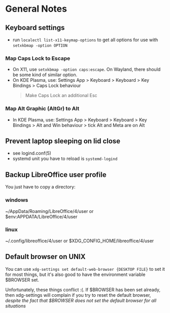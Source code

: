 # General Notes

## Keyboard settings
- run `localectl list-x11-keymap-options` to get all options for use with 
  `setxkbmap -option OPTION`
### Map Caps Lock to Escape
- On X11, use `setxkbmap -option caps:escape`. On Wayland, there should be 
  some kind of similar option.
- On KDE Plasma, use:
    Settings App > Keyboard > Keyboard > Key Bindings > Caps Lock behaviour 
    > Make Caps Lock an additional Esc
### Map Alt Graphic (AltGr) to Alt
- In KDE Plasma, use:
    Settings App > Keyboard > Keyboard > Key Bindings >
    Alt and Win behaviour > tick Alt and Meta are on Alt

## Prevent laptop sleeping on lid close
- see logind.conf(5)
- systemd unit you have to reload is `systemd-logind`

## Backup LibreOffice user profile
You just have to copy a directory:
### windows
~/AppData/Roaming/LibreOffice/4/user
or $env:APPDATA/LibreOffice/4/user

### linux
~/.config/libreoffice/4/user
or $XDG_CONFIG_HOME/libreoffice/4/user


## Default browser on UNIX
You can use `xdg-settings set default-web-browser {DESKTOP FILE}` to set it 
for most things, but it's also good to have the environment variable 
$BROWSER set.

Unfortunately, these things conflict :(. If $BROWSER has been set already, 
then xdg-settings will complain if you try to reset the default browser, 
*despite the fact that $BROWSER does not set the default browser for all 
situations*

